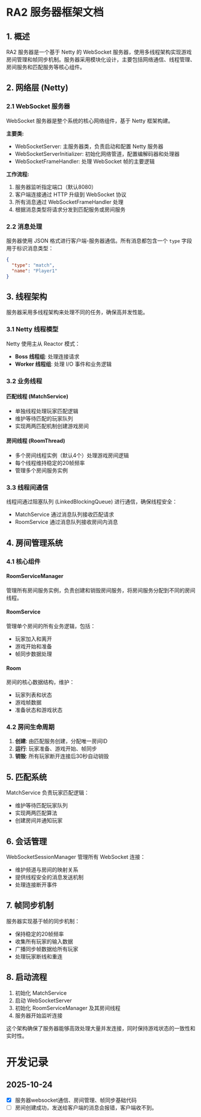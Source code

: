 # RA2 服务器框架文档

## 1. 概述

RA2 服务器是一个基于 Netty 的 WebSocket 服务器，使用多线程架构实现游戏房间管理和帧同步机制。服务器采用模块化设计，主要包括网络通信、线程管理、房间服务和匹配服务等核心组件。

## 2. 网络层 (Netty)

### 2.1 WebSocket 服务器

WebSocket 服务器是整个系统的核心网络组件，基于 Netty 框架构建。

**主要类:**
- WebSocketServer: 主服务器类，负责启动和配置 Netty 服务器
- WebSocketServerInitializer: 初始化网络管道，配置编解码器和处理器
- WebSocketFrameHandler: 处理 WebSocket 帧的主要逻辑

**工作流程:**
1. 服务器监听指定端口（默认8080）
2. 客户端连接通过 HTTP 升级到 WebSocket 协议
3. 所有消息通过 WebSocketFrameHandler 处理
4. 根据消息类型将请求分发到匹配服务或房间服务

### 2.2 消息处理

服务器使用 JSON 格式进行客户端-服务器通信。所有消息都包含一个 `type` 字段用于标识消息类型：

```json
{
  "type": "match",
  "name": "Player1"
}
```

## 3. 线程架构

服务器采用多线程架构来处理不同的任务，确保高并发性能。

### 3.1 Netty 线程模型

Netty 使用主从 Reactor 模式：
- **Boss 线程组**: 处理连接请求
- **Worker 线程组**: 处理 I/O 事件和业务逻辑

### 3.2 业务线程

#### 匹配线程 (MatchService)
- 单独线程处理玩家匹配逻辑
- 维护等待匹配的玩家队列
- 实现两两匹配机制创建游戏房间

#### 房间线程 (RoomThread)
- 多个房间线程实例（默认4个）处理游戏房间逻辑
- 每个线程维持稳定的20帧频率
- 管理多个房间服务实例

### 3.3 线程间通信

线程间通过阻塞队列 (LinkedBlockingQueue) 进行通信，确保线程安全：
- MatchService 通过消息队列接收匹配请求
- RoomService 通过消息队列接收房间内消息

## 4. 房间管理系统

### 4.1 核心组件

#### RoomServiceManager
管理所有房间服务实例，负责创建和销毁房间服务，将房间服务分配到不同的房间线程。

#### RoomService
管理单个房间的所有业务逻辑，包括：
- 玩家加入和离开
- 游戏开始和准备
- 帧同步数据处理

#### Room
房间的核心数据结构，维护：
- 玩家列表和状态
- 游戏帧数据
- 准备状态和游戏状态

### 4.2 房间生命周期

1. **创建**: 由匹配服务创建，分配唯一房间ID
2. **运行**: 玩家准备、游戏开始、帧同步
3. **销毁**: 所有玩家断开连接后30秒自动销毁

## 5. 匹配系统

MatchService 负责玩家匹配逻辑：
- 维护等待匹配玩家队列
- 实现两两匹配算法
- 创建房间并通知玩家

## 6. 会话管理

WebSocketSessionManager 管理所有 WebSocket 连接：
- 维护频道与房间的映射关系
- 提供线程安全的消息发送机制
- 处理连接断开事件

## 7. 帧同步机制

服务器实现基于帧的同步机制：
- 保持稳定的20帧频率
- 收集所有玩家的输入数据
- 广播同步帧数据给所有玩家
- 处理玩家断线和重连

## 8. 启动流程

1. 初始化 MatchService
2. 启动 WebSocketServer
3. 初始化 RoomServiceManager 及其房间线程
4. 服务器开始监听连接

这个架构确保了服务器能够高效处理大量并发连接，同时保持游戏状态的一致性和实时性。

# 开发记录

## 2025-10-24
- [X] 服务器websocket通信、房间管理、帧同步基础代码
- [ ] 房间创建成功，发送给客户端的消息会报错，客户端收不到。